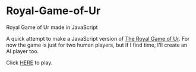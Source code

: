 # Royal-Game-of-Ur
Royal Game of Ur made in JavaScript

A quick attempt to make a JavaScript version of [The Royal Game of Ur](https://en.wikipedia.org/wiki/Royal_Game_of_Ur).
For now the game is just for two human players, but if I find time, I'll create an AI player too.

Click [HERE](https://shmunj.github.io/Royal-Game-of-Ur/) to play.
